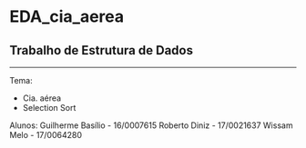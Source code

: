 # EDA_cia_aerea
## Trabalho de Estrutura de Dados
----------------------------------------------------------------
Tema:
- Cia. aérea
- Selection Sort

Alunos:
Guilherme Basílio - 16/0007615
Roberto Diniz - 17/0021637
Wissam Melo - 17/0064280
